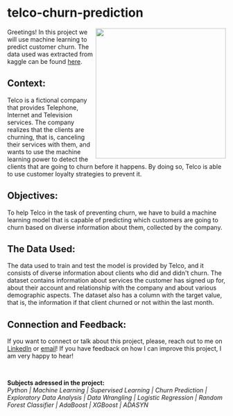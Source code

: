 # telco-churn-prediction

<picture> <img align="right" src="https://img.freepik.com/vetores-premium/ilustracao-em-vetor-conceito-abstrato-de-pontuacao-de-chumbo_107173-25863.jpg?w=826" width = 300px></picture>

Greetings! In this project we will use machine learning to predict customer churn. The data used was extracted from kaggle can be found [here](https://www.kaggle.com/datasets/blastchar/telco-customer-churn).

## Context:

Telco is a fictional company that provides Telephone, Internet and Television services. The company realizes that the clients are churning, that is, canceling their services with them, and wants to use the
machine learning power to detect the clients that are going to churn before it happens. By doing so, Telco is able to use customer loyalty strategies to prevent it.

## Objectives:

To help Telco in the task of preventing churn, we have to build a machine learning model that is capable of predicting which customers are going to churn based on diverse information about them, collected by the company.

## The Data Used:

The data used to train and test the model is provided by Telco, and it consists of diverse information about clients who did and didn't churn. The dataset contains information about services the customer has signed up for, about their account and relationship with the company and about various demographic aspects. The dataset also has a column with the target value, that is, the information if that client churned or not within the last month.

## Connection and Feedback:

If you want to connect or talk about this project, please, reach out to me on [LinkedIn](https://www.linkedin.com/in/guilherme-cln/) or [email](mailto:guilherme_cln@hotmail.com)! If you have feedback on how I can improve this project, I am very happy to hear!

<br>

**Subjects adressed in the project:** <br>
*Python | Machine Learning | Supervised Learning | Churn Prediction | Exploratory Data Analysis | Data Wrangling | Logistic Regression | Random Forest Classifier | AdaBoost | XGBoost | ADASYN*